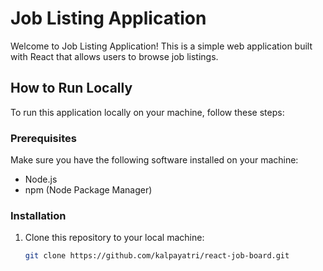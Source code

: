 # Job Listing Application

Welcome to Job Listing Application! This is a simple web application built with React that allows users to browse job listings.

## How to Run Locally

To run this application locally on your machine, follow these steps:

### Prerequisites

Make sure you have the following software installed on your machine:

- Node.js
- npm (Node Package Manager)

### Installation

1. Clone this repository to your local machine:

   ```bash
   git clone https://github.com/kalpayatri/react-job-board.git
